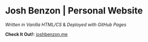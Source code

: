 # Josh Benzon | Personal Website

_Written in Vanilla HTML/CS_ & _Deployed with GitHub Pages_

**Check It Out!:** [joshbenzon.me](https://joshbenzon.me/)
